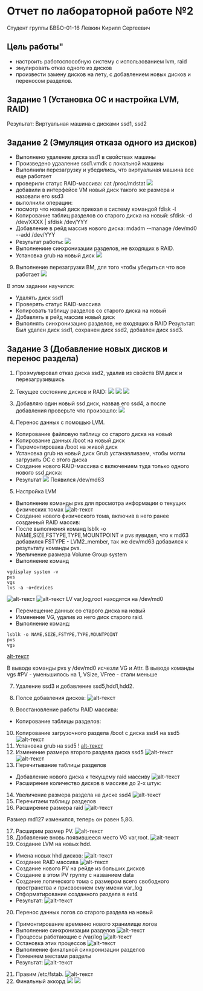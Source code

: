 # Отчет по лабораторной работе №2
Студент группы БВБО-01-16 Левкин Кирилл Сергеевич


## Цель работы"

* настроить работоспособную систему с использованием lvm, raid
* эмулировать отказ одного из дисков
* произвести замену дисков на лету, с добавлением новых дисков и переносом разделов.

## Задание 1 (Установка ОС и настройка LVM, RAID)

Результат: Виртуальная машина с дисками ssd1, ssd2

## Задание 2 (Эмуляция отказа одного из дисков)

* Выполнено удаление диска ssd1 в свойствах машины
* Произведено удааление ssd1.vmdk с локальной машины
* Выполнили перезагрузку и убедились, что виртуальная машина все еще работает
* проверили статус RAID-массива: cat /proc/mdstat
![](https://github.com/sekivi/Labs_os/blob/master/LAB2/Screenshots/2aHp9q6pQeU.jpg)
* добавили в интерфейсе VM новый диск такого же размера и назовали его ssd3
* выполнили операции:
* посмотр что новый диск приехал в систему командой fdisk -l
* Копирование таблиц разделов со старого диска на новый: sfdisk -d /dev/XXXX | sfdisk /dev/YYY
* Добавление в рейд массив нового диска: mdadm --manage /dev/md0 --add /dev/YYY
* Результат работы:
![](https://github.com/Teasty/admin_labs/blob/master/lab_2/screenshots_task_2/VirtualBox_pojiloi_raid_2_06_04_2019_12_01_54.png)
* Выполнениие синхронизации разделов, не входящих в RAID.
* Установка grub на новый диск
![](https://github.com/Teasty/admin_labs/blob/master/lab_2/screenshots_task_2/VirtualBox_Клон_pojiloi_raid_11_05_2019_14_25_43.png)
9) Выполнение перезагрузки ВМ, для того чтобы убедиться что все работает
![](https://github.com/Teasty/admin_labs/blob/master/lab_2/screenshots_task_2/VirtualBox_Клон_pojiloi_raid_11_05_2019_14_27_15.png)

В этом задании научился:
* Удалять диск ssd1
* Проверять статус RAID-массива
* Копировать таблицу разделов со старого диска на новый
* Добавлять в рейд массив новый диск
* Выполнять синхронизацию разделов, не входящих в RAID
Результат: Был удален диск ssd1, сохранен диск ssd2, добавлен диск ssd3.

## Задание 3 (Добавление новых дисков и перенос раздела)

1) Проэмулировал отказ диска ssd2, удалив из свойств ВМ диск и перезагрузившись
2) Текущее состояние дисков и RAID:
![](https://github.com/Teasty/admin_labs/blob/master/lab_2/screenshots_task_3/VirtualBox_Клон_3.1_pojiloi_raid_11_05_2019_14_38_42.png)
![](https://github.com/Teasty/admin_labs/blob/master/lab_2/screenshots_task_3/VirtualBox_Клон_3.1_pojiloi_raid_11_05_2019_14_39_08.png)
![](https://github.com/Teasty/admin_labs/blob/master/lab_2/screenshots_task_3/VirtualBox_Клон_3.1_pojiloi_raid_11_05_2019_14_39_42.png)

3) Добавляю один новый ssd диск, назвав его ssd4, а после добавления проверьте что произошло:
![](https://github.com/Teasty/admin_labs/blob/master/lab_2/screenshots_task_3/VirtualBox_Клон_3.1_pojiloi_raid_11_05_2019_14_44_43.png)
4) Перенос данных с помощью LVM.
* Копирование файловую таблицу со старого диска на новый
* Копирование данных /boot на новый диск  
* Перемонтировака /boot на живой диск
* Установка grub на новый диск
Grub устанавливаем, чтобы могли загрузить ОС с этого диска
* Создание нового RAID-массива с включением туда только одного нового ssd диска:
* Результат
![](https://github.com/sekivi/Labs_os/blob/master/LAB2/Screenshots/ryRea9g9_0I.jpg)
Появился /dev/md63
5) Настройка LVM
* Выполнение команды pvs для просмотра информации о текущих физических томах
![alt-текст](https://github.com/Teasty/admin_labs/blob/master/lab_2/screenshots_task_3/VirtualBox_Клон_3.1_pojiloi_raid_11_05_2019_15_00_11.png)
* Создание нового физического тома, включив в него ранее созданный RAID массив:
* После выполнения команд lsblk -o NAME,SIZE,FSTYPE,TYPE,MOUNTPOINT и pvs яувидел, что к md63 добавился FSTYPE - LVM2_member, так же dev/md63 добавился к результату команды pvs.
* Увеличение размера Volume Group system
* Выполнение команд
```
vgdisplay system -v
pvs
vgs
lvs -a -o+devices
```
![alt-текст](https://github.com/Teasty/admin_labs/blob/master/lab_2/screenshots_task_3/VirtualBox_Клон_3.1_pojiloi_raid_11_05_2019_15_05_10.png)
![alt-текст](https://github.com/Teasty/admin_labs/blob/master/lab_2/screenshots_task_3/VirtualBox_Клон_3.1_pojiloi_raid_11_05_2019_15_06_48.png)
LV var,log,root находятся на /dev/md0
* Перемещение данных со старого диска на новый
* Изменение VG, удалив из него диск старого raid.
* Выполнение команд:
```
lsblk -o NAME,SIZE,FSTYPE,TYPE,MOUNTPOINT
pvs
vgs
```
[alt-текст](https://github.com/Teasty/admin_labs/blob/master/lab_2/screenshots_task_3/VirtualBox_Клон_3.1_pojiloi_raid_11_05_2019_15_16_04.png)

В выводе команды pvs у /dev/md0 исчезли VG и Attr. 
В выводе команды vgs #PV - уменьшилось на 1, VSize, VFree - стали меньше

7. Удаление ssd3 и добавление ssd5,hdd1,hdd2.
8. Полсе добавления дисков:
![alt-текст](https://github.com/Teasty/admin_labs/blob/master/lab_2/screenshots_task_3/VirtualBox_Клон_3.8_pojiloi_raid_clone_23_05_2019_08_55_12.png)

9. Восстановление работы RAID массива:
* Копирование таблицы разделов:
10. Копирование загрузочного раздела /boot с диска ssd4 на ssd5
![alt-текст](https://github.com/Teasty/admin_labs/blob/master/lab_2/screenshots_task_3/VirtualBox_Клон_3.8_pojiloi_raid_clone_23_05_2019_08_58_40.png)
11. Установка grub на ssd5
!
[alt-текст](https://github.com/Teasty/admin_labs/blob/master/lab_2/screenshots_task_3/VirtualBox_Клон_3.8_pojiloi_raid_clone_23_05_2019_08_59_38.png)
12. Изменение размера второго раздела диска ssd5
![alt-текст](https://github.com/Teasty/admin_labs/blob/master/lab_2/screenshots_task_3/VirtualBox_Клон_3.8_pojiloi_raid_clone_23_05_2019_09_03_04.png)
![alt-текст](https://github.com/Teasty/admin_labs/blob/master/lab_2/screenshots_task_3/VirtualBox_Клон_3.8_pojiloi_raid_clone_23_05_2019_09_01_57.png)
13. Перечитывание таблицы разделов
* Добавление нового диска к текущему raid массиву
![alt-текст](https://github.com/Teasty/admin_labs/blob/master/lab_2/screenshots_task_3/VirtualBox_Клон_3.8_pojiloi_raid_clone_23_05_2019_09_12_23.png)
* Расширение количество дисков в массиве до 2-х штук:
14. Увеличение размера раздела на диске ssd4
![alt-текст](https://github.com/Teasty/admin_labs/blob/master/lab_2/screenshots_task_3/VirtualBox_Клон_3.8_pojiloi_raid_clone_23_05_2019_09_18_42.png)
15. Перечитаем таблицу разделов
16. Расширение размера raid
![alt-текст](https://github.com/Teasty/admin_labs/blob/master/lab_2/screenshots_task_3/VirtualBox_Клон_3.8_pojiloi_raid_clone_23_05_2019_09_26_36.png)

Размер md127 изменился, теперь он равен 5,8G.

17. Расширим размер PV.
![alt-текст](https://github.com/Teasty/admin_labs/blob/master/lab_2/screenshots_task_3/VirtualBox_Клон_3.8_pojiloi_raid_clone_23_05_2019_09_28_08.png)
18. Добавление вновь появившееся место VG var,root.
![alt-текст](https://github.com/Teasty/admin_labs/blob/master/lab_2/screenshots_task_3/VirtualBox_Клон_3.8_pojiloi_raid_clone_23_05_2019_09_33_25.png)
15. Создание LVM на новых hdd. 
* Имена новых hhd дисков:
![alt-текст](https://github.com/Teasty/admin_labs/blob/master/lab_2/screenshots_task_3/VirtualBox_Клон_3.8_pojiloi_raid_clone_23_05_2019_09_06_02.png)
* Создание RAID массива
![alt-текст](https://github.com/Teasty/admin_labs/blob/master/lab_2/screenshots_task_3/VirtualBox_Клон_3.8_pojiloi_raid_clone_23_05_2019_09_36_49.png)
* Создание нового PV на рейде из больших дисков
* Создание в этом PV группу с названием data
* Создание логического тома с размером всего свободного пространства и присвоением ему имени var_log
* Отформатирование созданного раздела в ext4
* Результат:
![alt-текст](https://github.com/Teasty/admin_labs/blob/master/lab_2/screenshots_task_3/VirtualBox_Клон_3.8_pojiloi_raid_clone_23_05_2019_09_40_10.png)
20. Перенос данных логов со старого раздела на новый
* Примонтирование временно нового хранилище логов
* Выполнение синхронизации разделов
![alt-текст](https://github.com/Teasty/admin_labs/blob/master/lab_2/screenshots_task_3/VirtualBox_Клон_3.8_pojiloi_raid_clone_23_05_2019_09_51_21.png)
* Процессы работающие с /var/log
![alt-текст](https://github.com/Teasty/admin_labs/blob/master/lab_2/screenshots_task_3/VirtualBox_Клон_3.8_pojiloi_raid_clone_23_05_2019_09_55_07.png)
* Остановка этих процессов
![alt-текст](https://github.com/Teasty/admin_labs/blob/master/lab_2/screenshots_task_3/VirtualBox_Клон_3.8_pojiloi_raid_clone_23_05_2019_09_55_50.png)
* Выполнение финальной синхронизации разделов
* Поменяем местами разделы
* Результат:
![alt-текст](https://github.com/Teasty/admin_labs/blob/master/lab_2/screenshots_task_3/VirtualBox_Клон_3.8_pojiloi_raid_clone_23_05_2019_09_59_05.png)
21. Правим /etc/fstab.
![alt-текст](https://github.com/Teasty/admin_labs/blob/master/lab_2/screenshots_task_3/VirtualBox_Клон_3.8_pojiloi_raid_clone_23_05_2019_10_03_30.png)
23. Финальный аккорд
![](https://github.com/sekivi/Labs_os/blob/master/LAB2/Screenshots/cpOsUA_r9Vw.jpg)
![](https://github.com/sekivi/Labs_os/blob/master/LAB2/Screenshots/gI5FiSDxzO0.jpg)
